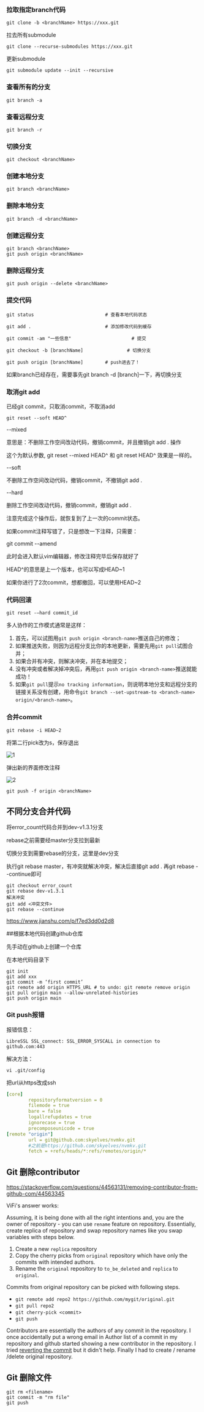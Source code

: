 ### 拉取指定branch代码

```shell
git clone -b <branchName> https://xxx.git
```

拉去所有submodule

```shell
git clone --recurse-submodules https://xxx.git
```

更新submodule

```shell
git submodule update --init --recursive
```



### 查看所有的分支

```
git branch -a  
```



### 查看远程分支

```
git branch -r  
```



### 切换分支

```
git checkout <branchName>
```



### 创建本地分支

```
git branch <branchName>
```



### 删除本地分支

```
git branch -d <branchName>
```



### 创建远程分支

```
git branch <branchName>
git push origin <branchName>
```



### 删除远程分支

```
git push origin --delete <branchName>
```



### 提交代码

```shell
git status                          # 查看本地代码状态

git add .                           # 添加修改代码到缓存

git commit -am "一些信息"   				   # 提交

git checkout -b [branchName]				# 切换分支

git push origin [branchName]        # push进去了！
```

如果branch已经存在，需要事先git branch -d [branch]一下，再切换分支



### 取消git add

已经git commit，只取消commit，不取消add

```shell
git reset --soft HEAD^
```

--mixed 

意思是：不删除工作空间改动代码，撤销commit，并且撤销git add . 操作

这个为默认参数, git reset --mixed HEAD^ 和 git reset HEAD^ 效果是一样的。

--soft  

不删除工作空间改动代码，撤销commit，不撤销git add . 

--hard

删除工作空间改动代码，撤销commit，撤销git add . 

注意完成这个操作后，就恢复到了上一次的commit状态。

 

 如果commit注释写错了，只是想改一下注释，只需要：

git commit --amend

此时会进入默认vim编辑器，修改注释完毕后保存就好了



HEAD^的意思是上一个版本，也可以写成HEAD~1

如果你进行了2次commit，想都撤回，可以使用HEAD~2



### 代码回滚

```shell
git reset -–hard commit_id
```



多人协作的工作模式通常是这样：

1. 首先，可以试图用`git push origin <branch-name>`推送自己的修改；
2. 如果推送失败，则因为远程分支比你的本地更新，需要先用`git pull`试图合并；
3. 如果合并有冲突，则解决冲突，并在本地提交；
4. 没有冲突或者解决掉冲突后，再用`git push origin <branch-name>`推送就能成功！
5. 如果`git pull`提示`no tracking information`，则说明本地分支和远程分支的链接关系没有创建，用命令`git branch --set-upstream-to <branch-name> origin/<branch-name>`。



### 合并commit

```undefined
git rebase -i HEAD~2
```

将第二行pick改为s，保存退出

![1](/Users/wangke/Desktop/lab/github学习/1.png)

弹出新的界面修改注释

![2](/Users/wangke/Desktop/lab/github学习/2.png)



```
git push -f origin <branchName>
```



## 不同分支合并代码

将error_count代码合并到dev-v1.3.1分支

rebase之前需要经master分支拉到最新

切换分支到需要rebase的分支，这里是dev分支

执行git rebase master，有冲突就解决冲突，解决后直接git add . 再git rebase --continue即可

```shell
git checkout error_count
git rebase dev-v1.3.1
解决冲突
git add <冲突文件>
git rebase --continue
```

https://www.jianshu.com/p/f7ed3dd0d2d8



##根据本地代码创建github仓库

先手动在github上创建一个仓库

在本地代码目录下

```shell
git init
git add xxx
git commit -m ‘first commit’
git remote add origin HTTPS_URL # to undo: git remote remove origin
git pull origin main --allow-unrelated-histories
git push origin main
```



### Git push报错

报错信息：

```shell
LibreSSL SSL_connect: SSL_ERROR_SYSCALL in connection to github.com:443
```

解决方法：

```shell
vi .git/config
```

把url从https改成ssh

```yaml
[core]
        repositoryformatversion = 0
        filemode = true
        bare = false
        logallrefupdates = true
        ignorecase = true
        precomposeunicode = true
[remote "origin"]
        url = git@github.com:skyelves/nvmkv.git 
        #之前是https://github.com/skyelves/nvmkv.git
        fetch = +refs/heads/*:refs/remotes/origin/*
```



## Git 删除contributor

https://stackoverflow.com/questions/44563131/removing-contributor-from-github-com/44563345

ViFi's answer works:

Assuming, it is being done with all the right intentions and, you are the owner of repository - you can use `rename` feature on repository. Essentially, create replica of repository and swap repository names like you swap variables with steps below.

1. Create a new `replica` repository
2. Copy the cherry picks from `original` repository which have only the commits with intended authors.
3. Rename the `original` repository to `to_be_deleted` and `replica` to `original`.

Commits from original repository can be picked with following steps.

- `git remote add repo2 https://github.com/mygit/original.git`
- `git pull repo2`
- `git cherry-pick <commit>`
- `git push `

Contributors are essentially the authors of any commit in the repository. I once accidentally put a wrong email in Author list of a commit in my repository and github started showing a new contributor in the repository. I tried [reverting the commit](https://ncona.com/2011/07/how-to-delete-a-commit-in-git-local-and-remote/) but it didn't help. Finally I had to create / rename /delete original repository.





## Git 删除文件

```shell
git rm <filename>
git commit -m "rm file"
git push
```

